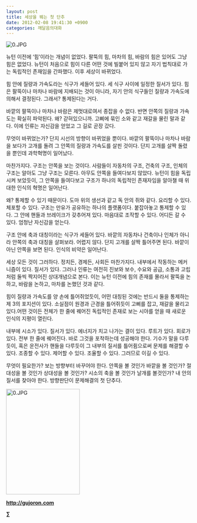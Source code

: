 ```yaml
---
layout: post
title: 세상을 꿰는 첫 단추
date: 2012-02-08 19:41:30 +0900
categories: 깨달음의대화
---
```

 ![0.JPG](/assets/attach/images/198/604/236/0.JPG)



뉴턴 이전에 ‘힘’이라는 개념이 없었다. 팔뚝의 힘, 마차의 힘, 바람의 힘은 있어도 그냥 힘은 없었다. 뉴턴이 처음으로 힘이 다른 어떤 것에 빌붙어 있지 않고 자기 법칙대로 가는 독립적인 존재임을 간파했다. 이후 세상이 바뀌었다. 

힘 안에 질량과 가속도라는 식구가 세들어 있다. 세 식구 사이에 일정한 질서가 있다. 힘은 팔뚝이나 마차나 바람에 지배되는 것이 아니라, 자기 안의 식구들인 질량과 가속도에 의해서 결정된다. 그래서? 통제된다는 거다. 

바깥의 팔뚝이나 마차나 바람은 제멋대로여서 종잡을 수 없다. 반면 안쪽의 질량과 가속도는 확실히 파악된다. 왜? 갇혀있으니까. 고삐에 묶인 소와 같고 재갈을 물린 말과 같다. 이에 인류는 자신감을 얻었고 그 길로 곧장 갔다. 

무엇이 바뀌었는가? 단지 시선의 방향이 바뀌었을 뿐이다. 바깥의 팔뚝이나 마차나 바람을 보다가 고개를 돌려 그 안쪽의 질량과 가속도를 살핀 것이다. 단지 고개를 살짝 돌렸을 뿐인데 과학혁명이 일어났다. 

마찬가지다. 구조는 안쪽을 보는 것이다. 사람들이 자동차의 구조, 건축의 구조, 인체의 구조는 알아도 그냥 구조는 모른다. 아무도 안쪽을 들여다보지 않았다. 뉴턴이 힘을 독립시켜 보았듯이, 그 안쪽을 들여다보고 구조가 하나의 독립적인 존재자임을 알아챌 때 위대한 인식의 혁명은 일어난다. 

왜? 통제할 수 있기 때문이다. 도마 위의 생선과 같고 독 안의 쥐와 같다. 요리할 수 있다. 체포할 수 있다. 구조는 만유가 공유하는 하나의 플랫폼이다. 붙잡아놓고 통제할 수 있다. 그 안에 핸들과 브레이크가 갖추어져 있다. 마음대로 조작할 수 있다. 어디든 갈 수 있다. 엄청난 자신감을 얻는다. 

구조 안에 축과 대칭이라는 식구가 세들어 있다. 바깥의 자동차나 건축이나 인체가 아니라 안쪽의 축과 대칭을 살펴보라. 어렵지 않다. 단지 고개를 살짝 틀어주면 된다. 바깥이 아닌 안쪽을 보면 된다. 인식의 비약은 일어난다. 

세상 모든 것이 그러하다. 정치든, 경제든, 사회든 마찬가지다. 내부에서 작동하는 메커니즘이 있다. 질서가 있다. 그러나 인류는 여전히 진보와 보수, 수요와 공급, 소통과 고립처럼 둘씩 짝지어진 상대개념으로 본다. 이는 뉴턴 이전에 힘의 존재를 몰라서 팔뚝을 논하고, 바람을 논하고, 마차를 논했던 것과 같다. 

힘이 질량과 가속도를 양 손에 틀어쥐었듯이, 어떤 대칭된 것에는 반드시 둘을 통제하는 제 3의 포지션이 있다. 소실점이 원경과 근경을 틀어쥐듯이 고삐를 잡고, 재갈을 물리고 있다.어떤 것이든 전체가 한 줄에 꿰어진 독립적인 존재로 보는 시야를 얻을 때 새로운 인식의 지평이 열린다. 

내부에 시소가 있다. 질서가 있다. 에너지가 치고 나가는 결이 있다. 루트가 있다. 회로가 있다. 전부 한 줄에 꿰어진다. 바로 그것을 포착하는데 성공해야 한다. 기수가 말을 다루듯이, 혹은 운전사가 핸들을 다루듯이 그 내부의 질서를 틀어쥠으로써 문제를 해결할 수 있다. 조종할 수 있다. 제어할 수 있다. 조율할 수 있다. 그러므로 이길 수 있다. 

무엇이 필요한가? 보는 방향부터 바꾸어야 한다. 안쪽을 볼 것인가 바깥을 볼 것인가? 절대성을 볼 것인가 상대성을 볼 것인가? 시소의 축을 볼 것인가 날개를 볼것인가? 내 안의 질서를 찾아야 한다. 방향판단이 문제해결의 첫 단추다. 




  








<a href="?mid=book_minus&act=dispBoardWrite" target="_self"><img alt="0.JPG" src="assets/attach/images/198/668/222/0.JPG" width="200" height="287" /> </a>


  






**http://gujoron.com**  


**∑**

